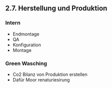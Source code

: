 ## 2.7. Herstellung und Produktion

### Intern

- Endmontage
- QA
- Konfiguration
- Montage

### Green Wasching
 - Co2 Bilanz von  Produktion erstellen
 - Dafür Moor renaturiesirung
